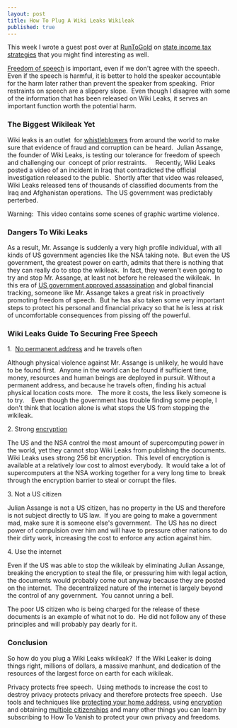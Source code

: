```yaml
---
layout: post
title: How To Plug A Wiki Leaks Wikileak
published: true
---
```

<p>This week I wrote a guest post over at <a title="buy gold gold price gold prices" href="http://www.runtogold.com" target="_blank">RunToGold</a> on <a title="state income tax strategies" href="http://www.runtogold.com/2010/08/state-income-tax-strategies/" target="_blank">state income tax strategies</a> that you might find interesting as well.</p>
<p><a title="free speech" href="http://www.howtovanish.com/2010/08/how-to-plug-a-wiki-leaks-wikileak" target="_blank">Freedom of speech</a> is important, even if we don't agree with the speech. Even if the speech is harmful, it is better to hold the speaker accountable for the harm later rather than prevent the speaker from speaking.  Prior restraints on speech are a slippery slope.  Even though I disagree with some of the information that has been released on Wiki Leaks, it serves an important function worth the potential harm.</p>
<h3>The Biggest Wikileak Yet</h3>
<p>Wiki leaks is an outlet  for <a title="whistleblower attorney" href="http://www.billroundsjd.com" target="_blank">whistleblowers</a> from around the world to make sure that evidence of fraud and corruption can be heard.  Julian Assange, the founder of Wiki Leaks, is testing our tolerance for freedom of speech and challenging our  concept of prior restraints.     Recently, Wiki Leaks posted a video of an incident in Iraq that contradicted the official investigation released to the public.  Shortly after that video was released, Wiki Leaks released tens of thousands of classified documents from the Iraq and Afghanistan operations.  The US government was predictably perterbed.</p>
<p>Warning:  This video contains some scenes of graphic wartime violence.</p>
<h3>Dangers To Wiki Leaks</h3>
<p>As a result, Mr. Assange is suddenly a very high profile individual, with all kinds of US government agencies like the NSA taking note.  But even the US government, the greatest power on earth, admits that there is nothing that they can really do to stop the wikileak.  In fact, they weren't even going to try and stop Mr. Assange, at least not before he released the wikileak.  In this era of <a title="assassination" href="http://www.nytimes.com/2010/04/07/world/middleeast/07yemen.html" target="_blank">US government approved assassination</a> and global financial tracking, someone like Mr. Assange takes a great risk in proactively promoting freedom of speech.  But he has also taken some very important steps to protect his personal and financial privacy so that he is less at risk of uncomfortable consequences from pissing off the powerful.</p>
<h3>Wiki Leaks Guide To Securing Free Speech</h3>
<p>1.  <a title="home address private" href="http://www.howtovanish.com/2010/04/keep-address-private/" target="_blank">No permanent address</a> and he travels often</p>
<p>Although physical violence against Mr. Assange is unlikely, he would have to be found first.  Anyone in the world can be found if sufficient time, money, resources and human beings are deployed in pursuit. Without a permanent address, and because he travels often, finding his actual physical location costs more.   The more it costs, the less likely someone is to try.    Even though the government has trouble finding some people, I don't think that location alone is what stops the US from stopping the wikileak.</p>
<p>2. Strong <a title="encryption" href="http://www.howtovanish.com/2010/06/net-encryption-a-giant-leap-for-google/" target="_blank">encryption</a></p>
<p>The US and the NSA control the most amount of supercomputing power in the world, yet they cannot stop Wiki Leaks from publishing the documents.  Wiki Leaks uses strong 256 bit encryption.  This level of encryption is available at a relatively low cost to almost everybody.  It would take a lot of supercomputers at the NSA working together for a very long time to  break through the encryption barrier to steal or corrupt the files.</p>
<p>3. Not a US citizen</p>
<p>Julian Assange is not a US citizen, has no property in the US and therefore is not subject directly to US law.  If you are going to make a government mad, make sure it is someone else's government.  The US has no direct power of compulsion over him and will have to pressure other nations to do their dirty work, increasing the cost to enforce any action against him.</p>
<p>4. Use the internet</p>
<p>Even if the US was able to stop the wikileak by eliminating Julian Assange, breaking the encryption to steal the file, or pressuring him with legal action, the documents would probably come out anyway because they are posted on the internet.  The decentralized nature of the internet is largely beyond the control of any government.  You cannot unring a bell.</p>
<p>The poor US citizen who is being charged for the release of these documents is an example of what not to do.  He did not follow any of these principles and will probably pay dearly for it.</p>
<h3>Conclusion</h3>
<p>So how do you plug a Wiki Leaks wikileak?  If the Wiki Leaker is doing things right, millions of dollars, a massive manhunt, and dedication of the resources of the largest force on earth for each wikileak.</p>
<p>Privacy protects free speech.  Using methods to increase the cost to destroy privacy protects privacy and therefore protects free speech.  Use tools and techniques like <a title="home address private" href="http://www.howtovanish.com/2010/04/keep-address-private/" target="_blank">protecting your home address</a>, using <a title="encryption" href="http://www.howtovanish.com/2010/06/net-encryption-a-giant-leap-for-google/" target="_blank">encryption</a> and obtaining <a title="second citizenship" href="http://www.billroundsjd.com" target="_blank">multiple citizenships</a> and many other things you can learn by subscribing to How To Vanish to protect your own privacy and freedoms.</p>
